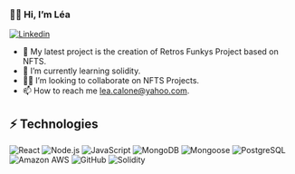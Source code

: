 ###  👋🏾 Hi, I’m Léa
[![Linkedin](https://img.shields.io/badge/LinkedIn-0077B5?style=flat-square&logo=linkedin&logoColor=white)](https://www.linkedin.com/in/léacalone/)

- 📌 My latest project is the creation of Retros Funkys Project based on NFTS.
- 🌱 I’m currently learning solidity.
- 💃🏾 I’m looking to collaborate on NFTS Projects.
- 📫 How to reach me lea.calone@yahoo.com.

## ⚡ Technologies
![React](https://img.shields.io/badge/-React-61DAFB?style=flat-square&logo=react&logoColor=black)
![Node.js](https://img.shields.io/badge/-Node.js-black?style=flat-square&logo=Node.js)
![JavaScript](https://img.shields.io/badge/-JavaScript-black?style=flat-square&logo=javascript)
![MongoDB](https://img.shields.io/badge/-MongoDB-green?style=flat-square&logo=mongogb)
![Mongoose](https://img.shields.io/badge/-Mongoose-61DAFB?style=flat-square&logo=mongoose&logoColor=orange)
![PostgreSQL](https://img.shields.io/badge/PostgreSQL-336791?style=flat-square&logo=postgresql&logoColor=white)
![Amazon AWS](https://img.shields.io/badge/Amazon%20AWS-232F3E?style=flat-square&logo=amazon-aws)
![GitHub](https://img.shields.io/badge/-GitHub-181717?style=flat-square&logo=github)
![Solidity](https://img.shields.io/badge/-Solidity-181717?style=flat-square&logo=solidity)
<!---
Kwonsongji/Kwonsongji is a ✨ special ✨ repository because its `README.md` (this file) appears on your GitHub profile.
You can click the Preview link to take a look at your changes.
--->



